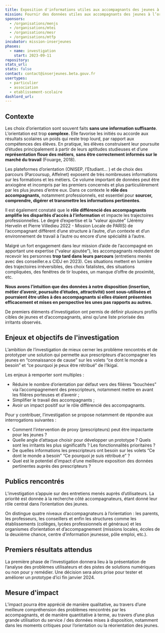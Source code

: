 ```yaml
---
title: Exposition d'informations utiles aux accompagnants des jeunes à l’orientation professionnelle
mission: Fournir des données utiles aux accompagnants des jeunes à l’orientation professionnelle
sponsors:
  - /organisations/menjs
  - /organisations/mtei
  - /organisations/mesr
  - /organisations/mtfp
incubator: mission-inserjeunes
phases:
  - name: investigation
    start: 2023-09-11
repository: 
stats_url: 
stats: false
contact: contact@inserjeunes.beta.gouv.fr
usertypes:
  - particulier
  - association
  - etablissement-scolaire
dashlord_url: 
---
```


## Contexte

Les choix d’orientation sont souvent faits **sans une information suffisante**. L’orientation est trop **complexe.** Elle favorise les initiés ou accorde aux résultats scolaires un poids qui reste trop lourd, par rapport aux compétences des élèves. En pratique, les élèves construisent leur poursuite d’études principalement à partir de leurs aptitudes studieuses et d’une **représentation floue des métiers**, **sans être correctement informés sur le marché du travail** (Fouarge, 2018). 

Les plateformes d’orientation (ONISEP, l’Etudiant… ) et de choix des parcours (Parcoursup, Affelnet) exposent de très nombreuses informations sur les formations et les métiers. Ce volume important de données peut être anxiogène et incompris par les premiers concernés et plus particulièrement par les plus jeunes d’entre eux. Dans ce contexte le **rôle des accompagnants,** notamment professionnels, est essentiel pour **sourcer, comprendre, digérer et transmettre les informations pertinentes**.

Il est également constaté que le **rôle différencié des accompagnants amplifie les disparités d’accès à l’information** et impacte les trajectoires professionnelles. Le degré d’expertise et la “valeur ajoutée” (Jérémy Hervelin et Pierre Villedieu 2022 - Mission Locale de PARIS) de l’accompagnant diffèrent d’une structure à l’autre, d’un contexte et d’un environnement de travail à l’autre ou encore d’une spécialité à l’autre. 

Malgré un fort engagement dans leur mission d’aide de l’accompagné en apportant une expertise (”valeur ajoutée”), les accompagnants redoutent de recevoir les personnes **trop tard dans leurs parcours** (entretiens menés avec des conseiller.e.s CIDJ en 2023). Ces situations mettent en lumière des trajectoires irréversibles, des choix fatalistes, des situations compliquées, des fenêtres de tir loupées, un manque d’offre de proximité, etc.

**Nous avons l’intuition que des données à notre disposition (insertion, métier d’avenir, poursuite d’études, attractivité) sont sous-utilisées et pourraient être utiles à des accompagnants si elles étaient présentées efficacement et mises en perspective les unes pas rapports au autres.**

De premiers éléments d’investigation ont permis de définir plusieurs profils cibles de jeunes et d’accompagnants, ainsi qu’une liste priorisée des irritants observés.

## Enjeux et objectifs de l'investigation

L’ambition de l’investigation de mieux cerner les problème rencontrés et de prototyper une solution qui permette aux prescripteurs d’accompagner les jeunes en “connaissance de cause” sur les volets “ce dont le monde a besoin” et “ce pourquoi je peux être rétribué” de l’Ikigaï. 

Les enjeux à remporter sont multiples :

- Réduire le nombre d’orientation par défaut vers des filières “bouchées” via l’accompagnement des prescripteurs, notamment mettre en avant les filières porteuses et d’avenir ;
- Simplifier le travail des accompagnants ;
- Avoir un impact positif sur le rôle différencié des accompagnants.

Pour y contribuer, l’investigation se propose notamment de répondre aux interrogations suivantes : 

- Comment l’intervention de proxy (prescripteurs) peut être impactante pour les jeunes ?
- Quelle angle d’attaque choisir pour développer un prototype ? Quels sont les irritants les plus significatifs ? Les fonctionnalités prioritaires ?
- De quelles informations les prescripteurs ont besoin sur les volets “Ce dont le monde a besoin” “Ce pourquoi je suis rétribué.e” ?
- Quel est le potentiel d’impact d’une meilleure exposition des données pertinentes auprès des prescripteurs ?

## Publics rencontrés

L’investigation s’appuie sur des entretiens menés auprès d’utilisateurs. La priorité est donnée à la recherche côté accompagnateurs, étant donné leur rôle central dans l’orientation des jeunes. 

On distingue quatre niveaux d’accompagnateurs à l’orientation : les parents, les professeurs, les conseillers et enfin les structures comme les établissements (collèges, lycées professionnels et généraux) et les organismes d’orientation et d’accompagnement (missions locales, écoles de la deuxième chance, centre d’information jeunesse, pôle emploi, etc.).

## Premiers résultats attendus

La première phase de l’investigation donnera lieu à la présentation de l’analyse des problèmes utilisateurs et des pistes de solutions numériques ou non pour y remédier. Une décision sera alors prise pour tester et améliorer un prototype d’ici fin janvier 2024.

## Mesure d'impact

L’impact pourra être apprécié de manière qualitative, au travers d’une meilleure compréhension des problèmes rencontrés par les accompagnants, et de manière quantitative à terme, au travers d’une plus grande utilisation du service / des données mises à disposition, notamment dans les moments critiques pour l’orientation  ou la réorientation des jeunes.
